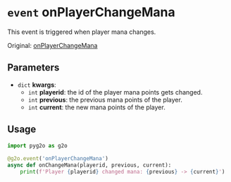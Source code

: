 # `event` onPlayerChangeMana
This event is triggered when player mana changes.

Original: [onPlayerChangeMana](https://gothicmultiplayerteam.gitlab.io/docs/0.3.0/script-reference/server-events/player/onPlayerChangeMana/)

## Parameters
* `dict` **kwargs**:
    * `int` **playerid**: the id of the player mana points gets changed.
    * `int` **previous**: the previous mana points of the player.
    * `int` **current**:  the new mana points of the player.
    
## Usage
```python
import pyg2o as g2o
        
@g2o.event('onPlayerChangeMana')
async def onChangeMana(playerid, previous, current):
    print(f'Player {playerid} changed mana: {previous} -> {current}')
```